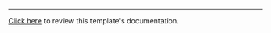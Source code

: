 ---

[Click here](https://karmanivero.us/blog/aws-api-template) to review this template's documentation.
